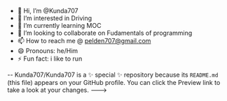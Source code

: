 - 👋 Hi, I’m @Kunda707
- 👀 I’m interested in Driving
- 🌱 I’m currently learning MOC
- 💞️ I’m looking to collaborate on Fudamentals of programming
- 📫 How to reach me @ pelden707@gmail.com
- 😄 Pronouns: he/Him
- ⚡ Fun fact:  i like to run

--
Kunda707/Kunda707 is a ✨ special ✨ repository because its `README.md` (this file) appears on your GitHub profile.
You can click the Preview link to take a look at your changes.
--->
